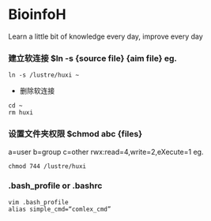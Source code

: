 # BioinfoH
Learn a little bit of knowledge every day, improve every day

### 建立软连接 $ln -s {source file} {aim file} eg.  

``` 
ln -s /lustre/huxi ~ 

```
* 删除软连接
```
cd ~
rm huxi
```

### 设置文件夹权限 $chmod abc {files}  

a=user b=group c=other
rwx:read=4,write=2,eXecute=1 eg.
``` 
chmod 744 /lustre/huxi 
```


### .bash_profile or .bashrc  

``` 
vim .bash_profile 
alias simple_cmd=“comlex_cmd” 
```

#

